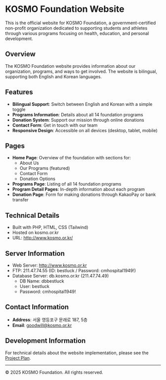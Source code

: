 # KOSMO Foundation Website

This is the official website for KOSMO Foundation, a government-certified non-profit organization dedicated to supporting students and athletes through various programs focusing on health, education, and personal development.

## Overview

The KOSMO Foundation website provides information about our organization, programs, and ways to get involved. The website is bilingual, supporting both English and Korean languages.

## Features

- **Bilingual Support**: Switch between English and Korean with a simple toggle
- **Programs Information**: Details about all 14 foundation programs
- **Donation System**: Support our mission through online donations
- **Contact Form**: Get in touch with our team
- **Responsive Design**: Accessible on all devices (desktop, tablet, mobile)

## Pages

- **Home Page**: Overview of the foundation with sections for:
  - About Us
  - Our Programs (featured)
  - Contact Form
  - Donation Options
- **Programs Page**: Listing of all 14 foundation programs
- **Program Detail Pages**: In-depth information about each program
- **Donation Page**: Form for making donations through KakaoPay or bank transfer

## Technical Details

- Built with PHP, HTML, CSS (Tailwind)
- Hosted on kosmo.or.kr
- URL: http://www.kosmo.or.kr/
## Server Information
- Web Server: http://www.kosmo.or.kr
- FTP: 211.47.74.55 (ID: bestluck / Password: cmhospital1949!)
- Database Server: db.kosmo.or.kr (211.47.74.49)
  - DB Name: dbbestluck
  - User: bestluck
  - Password: cmhospital1949!


## Contact Information

- **Address**: 서울 영등포구 문래로 187, 5층
- **Email**: goodwill@kosmo.or.kr

## Development Information

For technical details about the website implementation, please see the [Project Plan](docs/project_plan.md).

---

© 2025 KOSMO Foundation. All rights reserved.
